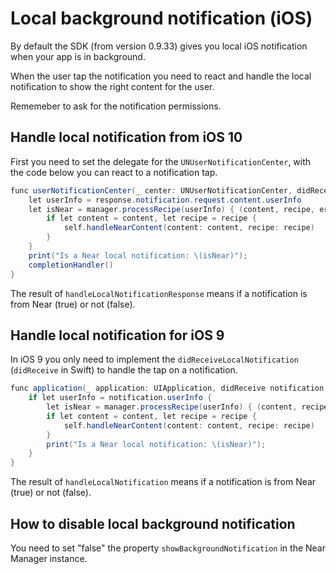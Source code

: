 # Local background notification (iOS)

By default the SDK (from version 0.9.33) gives you local iOS notification when your app is in background.

When the user tap the notification you need to react and handle the local notification to show the right content for the user.

Rememeber to ask for the notification permissions.

## Handle local notification from iOS 10

First you need to set the delegate for the `UNUserNotificationCenter`, with the code below you can react to a notification tap.

```csharp
func userNotificationCenter(_ center: UNUserNotificationCenter, didReceive response: UNNotificationResponse, withCompletionHandler completionHandler: @escaping () -> Void) {
    let userInfo = response.notification.request.content.userInfo
    let isNear = manager.processRecipe(userInfo) { (content, recipe, error) in
        if let content = content, let recipe = recipe {
            self.handleNearContent(content: content, recipe: recipe)
        }
    }
    print("Is a Near local notification: \(isNear)");
    completionHandler()
}
```

The result of `handleLocalNotificationResponse` means if a notification is from Near (true) or not (false).

## Handle local notification for iOS 9

In iOS 9 you only need to implement the `didReceiveLocalNotification` (`didReceive` in Swift) to handle the tap on a notification.

```csharp
func application(_ application: UIApplication, didReceive notification: UILocalNotification) {
    if let userInfo = notification.userInfo {
        let isNear = manager.processRecipe(userInfo) { (content, recipe, error) in
        if let content = content, let recipe = recipe {
            self.handleNearContent(content: content, recipe: recipe)
        }
        print("Is a Near local notification: \(isNear)");
    }
}
```

The result of `handleLocalNotification` means if a notification is from Near (true) or not (false).

## How to disable local background notification

You need to set "false" the property `showBackgroundNotification` in the Near Manager instance.
